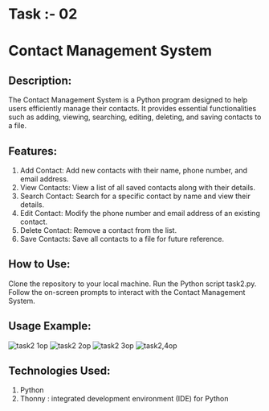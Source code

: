 # Task :- 02
# Contact Management System

## Description:
The Contact Management System is a Python program designed to help users efficiently manage their contacts. It provides essential functionalities such as adding, viewing, searching, editing, deleting, and saving contacts to a file.

## Features:
1. Add Contact: Add new contacts with their name, phone number, and email address.
2. View Contacts: View a list of all saved contacts along with their details.
3. Search Contact: Search for a specific contact by name and view their details.
4. Edit Contact: Modify the phone number and email address of an existing contact.
5. Delete Contact: Remove a contact from the list.
6. Save Contacts: Save all contacts to a file for future reference.
## How to Use:
Clone the repository to your local machine.
Run the Python script task2.py.
Follow the on-screen prompts to interact with the Contact Management System.
## Usage Example:
![task2 1op](https://github.com/NitinN24/BYTEUPRISE_SD_02/assets/157646520/988a0d58-cdc8-48ce-878c-0b9fc25efa97)
![task2 2op](https://github.com/NitinN24/BYTEUPRISE_SD_02/assets/157646520/475f9a2d-2b6c-4721-a3b9-b716dc2bb2b5)
![task2 3op](https://github.com/NitinN24/BYTEUPRISE_SD_02/assets/157646520/cf30350d-76d7-480f-91cf-2ab4ffe20efb)
![task2,4op](https://github.com/NitinN24/BYTEUPRISE_SD_02/assets/157646520/435ecdd1-ae57-4d65-88c4-876e1abc71f8)
## Technologies Used:
1. Python
2. Thonny : integrated development environment (IDE) for Python

 

